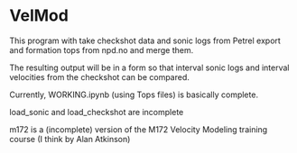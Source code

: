 # VelMod
This program with take checkshot data and sonic logs from Petrel export and formation tops from npd.no and merge them.

The resulting output will be in a form so that interval sonic logs and interval velocities from the checkshot can be compared.

Currently, WORKING.ipynb (using Tops files) is basically complete.

load_sonic and load_checkshot are incomplete

m172 is a (incomplete) version of the M172 Velocity Modeling training course (I think by Alan Atkinson)
